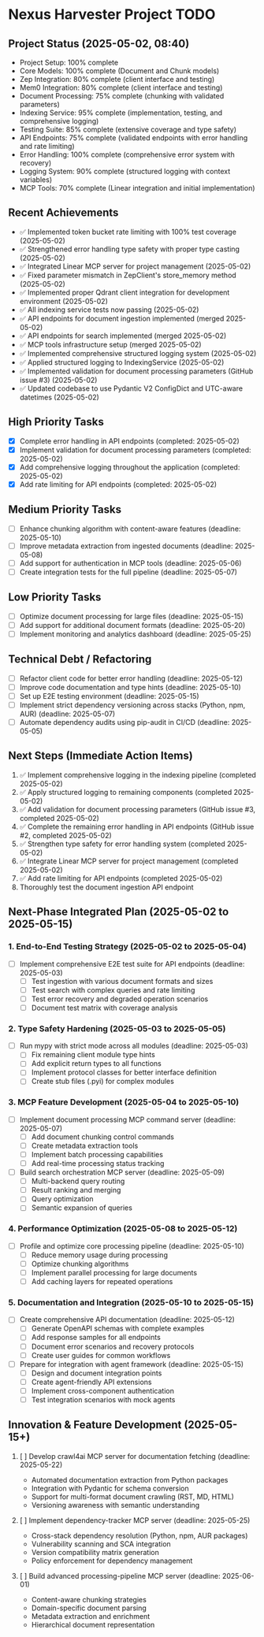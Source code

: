 # Nexus Harvester Project TODO

## Project Status (2025-05-02, 08:40)
- Project Setup: 100% complete
- Core Models: 100% complete (Document and Chunk models)
- Zep Integration: 80% complete (client interface and testing)
- Mem0 Integration: 80% complete (client interface and testing)
- Document Processing: 75% complete (chunking with validated parameters)
- Indexing Service: 95% complete (implementation, testing, and comprehensive logging)
- Testing Suite: 85% complete (extensive coverage and type safety)
- API Endpoints: 75% complete (validated endpoints with error handling and rate limiting)
- Error Handling: 100% complete (comprehensive error system with recovery)
- Logging System: 90% complete (structured logging with context variables)
- MCP Tools: 70% complete (Linear integration and initial implementation)

## Recent Achievements
- ✅ Implemented token bucket rate limiting with 100% test coverage (2025-05-02)
- ✅ Strengthened error handling type safety with proper type casting (2025-05-02)
- ✅ Integrated Linear MCP server for project management (2025-05-02)
- ✅ Fixed parameter mismatch in ZepClient's store_memory method (2025-05-02)
- ✅ Implemented proper Qdrant client integration for development environment (2025-05-02)
- ✅ All indexing service tests now passing (2025-05-02)
- ✅ API endpoints for document ingestion implemented (merged 2025-05-02)
- ✅ API endpoints for search implemented (merged 2025-05-02)
- ✅ MCP tools infrastructure setup (merged 2025-05-02)
- ✅ Implemented comprehensive structured logging system (2025-05-02)
- ✅ Applied structured logging to IndexingService (2025-05-02)
- ✅ Implemented validation for document processing parameters (GitHub issue #3) (2025-05-02)
- ✅ Updated codebase to use Pydantic V2 ConfigDict and UTC-aware datetimes (2025-05-02)

## High Priority Tasks
- [x] Complete error handling in API endpoints (completed: 2025-05-02)
- [x] Implement validation for document processing parameters (completed: 2025-05-02)
- [x] Add comprehensive logging throughout the application (completed: 2025-05-02)
- [x] Add rate limiting for API endpoints (completed: 2025-05-02)

## Medium Priority Tasks
- [ ] Enhance chunking algorithm with content-aware features (deadline: 2025-05-10)
- [ ] Improve metadata extraction from ingested documents (deadline: 2025-05-08)
- [ ] Add support for authentication in MCP tools (deadline: 2025-05-06)
- [ ] Create integration tests for the full pipeline (deadline: 2025-05-07)

## Low Priority Tasks
- [ ] Optimize document processing for large files (deadline: 2025-05-15)
- [ ] Add support for additional document formats (deadline: 2025-05-20)
- [ ] Implement monitoring and analytics dashboard (deadline: 2025-05-25)

## Technical Debt / Refactoring
- [ ] Refactor client code for better error handling (deadline: 2025-05-12)
- [ ] Improve code documentation and type hints (deadline: 2025-05-10)
- [ ] Set up E2E testing environment (deadline: 2025-05-15)
- [ ] Implement strict dependency versioning across stacks (Python, npm, AUR) (deadline: 2025-05-07)
- [ ] Automate dependency audits using pip-audit in CI/CD (deadline: 2025-05-05)

## Next Steps (Immediate Action Items)
1. ✅ Implement comprehensive logging in the indexing pipeline (completed 2025-05-02)
2. ✅ Apply structured logging to remaining components (completed 2025-05-02)
3. ✅ Add validation for document processing parameters (GitHub issue #3, completed 2025-05-02)
4. ✅ Complete the remaining error handling in API endpoints (GitHub issue #2, completed 2025-05-02)
5. ✅ Strengthen type safety for error handling system (completed 2025-05-02)
6. ✅ Integrate Linear MCP server for project management (completed 2025-05-02)
7. ✅ Add rate limiting for API endpoints (completed 2025-05-02)
8. Thoroughly test the document ingestion API endpoint

## Next-Phase Integrated Plan (2025-05-02 to 2025-05-15)

### 1. End-to-End Testing Strategy (2025-05-02 to 2025-05-04)
- [ ] Implement comprehensive E2E test suite for API endpoints (deadline: 2025-05-03)
  - [ ] Test ingestion with various document formats and sizes
  - [ ] Test search with complex queries and rate limiting
  - [ ] Test error recovery and degraded operation scenarios
  - [ ] Document test matrix with coverage analysis

### 2. Type Safety Hardening (2025-05-03 to 2025-05-05)
- [ ] Run mypy with strict mode across all modules (deadline: 2025-05-03)
  - [ ] Fix remaining client module type hints
  - [ ] Add explicit return types to all functions
  - [ ] Implement protocol classes for better interface definition
  - [ ] Create stub files (.pyi) for complex modules

### 3. MCP Feature Development (2025-05-04 to 2025-05-10)
- [ ] Implement document processing MCP command server (deadline: 2025-05-07)
  - [ ] Add document chunking control commands
  - [ ] Create metadata extraction tools
  - [ ] Implement batch processing capabilities
  - [ ] Add real-time processing status tracking
- [ ] Build search orchestration MCP server (deadline: 2025-05-09)
  - [ ] Multi-backend query routing
  - [ ] Result ranking and merging
  - [ ] Query optimization
  - [ ] Semantic expansion of queries

### 4. Performance Optimization (2025-05-08 to 2025-05-12)
- [ ] Profile and optimize core processing pipeline (deadline: 2025-05-10)
  - [ ] Reduce memory usage during processing
  - [ ] Optimize chunking algorithms
  - [ ] Implement parallel processing for large documents
  - [ ] Add caching layers for repeated operations

### 5. Documentation and Integration (2025-05-10 to 2025-05-15)
- [ ] Create comprehensive API documentation (deadline: 2025-05-12)
  - [ ] Generate OpenAPI schemas with complete examples
  - [ ] Add response samples for all endpoints
  - [ ] Document error scenarios and recovery protocols
  - [ ] Create user guides for common workflows
- [ ] Prepare for integration with agent framework (deadline: 2025-05-15)
  - [ ] Design and document integration points
  - [ ] Create agent-friendly API extensions
  - [ ] Implement cross-component authentication
  - [ ] Test integration scenarios with mock agents

## Innovation & Feature Development (2025-05-15+)
1. [ ] Develop crawl4ai MCP server for documentation fetching (deadline: 2025-05-22)
   - Automated documentation extraction from Python packages
   - Integration with Pydantic for schema conversion
   - Support for multi-format document crawling (RST, MD, HTML)
   - Versioning awareness with semantic understanding

2. [ ] Implement dependency-tracker MCP server (deadline: 2025-05-25)
   - Cross-stack dependency resolution (Python, npm, AUR packages)
   - Vulnerability scanning and SCA integration
   - Version compatibility matrix generation
   - Policy enforcement for dependency management

3. [ ] Build advanced processing-pipeline MCP server (deadline: 2025-06-01)
   - Content-aware chunking strategies
   - Domain-specific document parsing
   - Metadata extraction and enrichment
   - Hierarchical document representation
